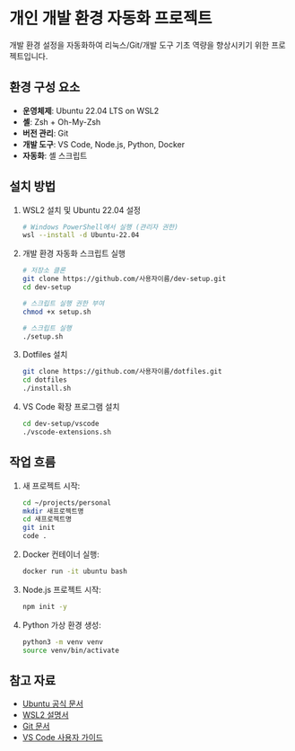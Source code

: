 # 개인 개발 환경 자동화 프로젝트

개발 환경 설정을 자동화하여 리눅스/Git/개발 도구 기초 역량을 향상시키기 위한 프로젝트입니다.

## 환경 구성 요소

- **운영체제**: Ubuntu 22.04 LTS on WSL2
- **셸**: Zsh + Oh-My-Zsh
- **버전 관리**: Git
- **개발 도구**: VS Code, Node.js, Python, Docker
- **자동화**: 셸 스크립트

## 설치 방법

1. WSL2 설치 및 Ubuntu 22.04 설정
   ```bash
   # Windows PowerShell에서 실행 (관리자 권한)
   wsl --install -d Ubuntu-22.04
   ```

2. 개발 환경 자동화 스크립트 실행
   ```bash
   # 저장소 클론
   git clone https://github.com/사용자이름/dev-setup.git
   cd dev-setup
   
   # 스크립트 실행 권한 부여
   chmod +x setup.sh
   
   # 스크립트 실행
   ./setup.sh
   ```

3. Dotfiles 설치
   ```bash
   git clone https://github.com/사용자이름/dotfiles.git
   cd dotfiles
   ./install.sh
   ```

4. VS Code 확장 프로그램 설치
   ```bash
   cd dev-setup/vscode
   ./vscode-extensions.sh
   ```

## 작업 흐름

1. 새 프로젝트 시작:
   ```bash
   cd ~/projects/personal
   mkdir 새프로젝트명
   cd 새프로젝트명
   git init
   code .
   ```

2. Docker 컨테이너 실행:
   ```bash
   docker run -it ubuntu bash
   ```

3. Node.js 프로젝트 시작:
   ```bash
   npm init -y
   ```

4. Python 가상 환경 생성:
   ```bash
   python3 -m venv venv
   source venv/bin/activate
   ```

## 참고 자료

- [Ubuntu 공식 문서](https://help.ubuntu.com/)
- [WSL2 설명서](https://docs.microsoft.com/windows/wsl/)
- [Git 문서](https://git-scm.com/doc)
- [VS Code 사용자 가이드](https://code.visualstudio.com/docs)
